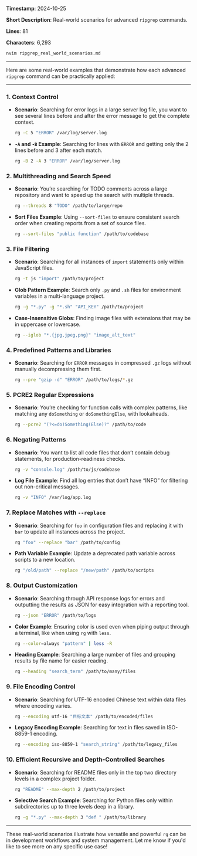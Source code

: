 **Timestamp**: 2024-10-25

**Short Description**: Real-world scenarios for advanced `ripgrep` commands.

**Lines**: 81

**Characters**: 6,293

```bash
nvim ripgrep_real_world_scenarios.md
```

---

Here are some real-world examples that demonstrate how each advanced `ripgrep` command can be practically applied:

---

### 1. **Context Control**

- **Scenario**: Searching for error logs in a large server log file, you want to see several lines before and after the error message to get the complete context.
  ```bash
  rg -C 5 "ERROR" /var/log/server.log
  ```

- **`-A` and `-B` Example**: Searching for lines with `ERROR` and getting only the 2 lines before and 3 after each match.
  ```bash
  rg -B 2 -A 3 "ERROR" /var/log/server.log
  ```

### 2. **Multithreading and Search Speed**

- **Scenario**: You’re searching for TODO comments across a large repository and want to speed up the search with multiple threads.
  ```bash
  rg --threads 8 "TODO" /path/to/large/repo
  ```

- **Sort Files Example**: Using `--sort-files` to ensure consistent search order when creating reports from a set of source files.
  ```bash
  rg --sort-files "public function" /path/to/codebase
  ```

### 3. **File Filtering**

- **Scenario**: Searching for all instances of `import` statements only within JavaScript files.
  ```bash
  rg -t js "import" /path/to/project
  ```

- **Glob Pattern Example**: Search only `.py` and `.sh` files for environment variables in a multi-language project.
  ```bash
  rg -g "*.py" -g "*.sh" "API_KEY" /path/to/project
  ```

- **Case-Insensitive Globs**: Finding image files with extensions that may be in uppercase or lowercase.
  ```bash
  rg --iglob "*.{jpg,jpeg,png}" "image_alt_text"
  ```

### 4. **Predefined Patterns and Libraries**

- **Scenario**: Searching for `ERROR` messages in compressed `.gz` logs without manually decompressing them first.
  ```bash
  rg --pre "gzip -d" "ERROR" /path/to/logs/*.gz
  ```

### 5. **PCRE2 Regular Expressions**

- **Scenario**: You’re checking for function calls with complex patterns, like matching any `doSomething` or `doSomethingElse`, with lookaheads.
  ```bash
  rg --pcre2 "(?<=do)Something(Else)?" /path/to/code
  ```

### 6. **Negating Patterns**

- **Scenario**: You want to list all code files that don’t contain debug statements, for production-readiness checks.
  ```bash
  rg -v "console.log" /path/to/js/codebase
  ```

- **Log File Example**: Find all log entries that don’t have “INFO” for filtering out non-critical messages.
  ```bash
  rg -v "INFO" /var/log/app.log
  ```

### 7. **Replace Matches with `--replace`**

- **Scenario**: Searching for `foo` in configuration files and replacing it with `bar` to update all instances across the project.
  ```bash
  rg "foo" --replace "bar" /path/to/config
  ```

- **Path Variable Example**: Update a deprecated path variable across scripts to a new location.
  ```bash
  rg "/old/path" --replace "/new/path" /path/to/scripts
  ```

### 8. **Output Customization**

- **Scenario**: Searching through API response logs for errors and outputting the results as JSON for easy integration with a reporting tool.
  ```bash
  rg --json "ERROR" /path/to/logs
  ```

- **Color Example**: Ensuring color is used even when piping output through a terminal, like when using `rg` with `less`.
  ```bash
  rg --color=always "pattern" | less -R
  ```

- **Heading Example**: Searching a large number of files and grouping results by file name for easier reading.
  ```bash
  rg --heading "search_term" /path/to/many/files
  ```

### 9. **File Encoding Control**

- **Scenario**: Searching for UTF-16 encoded Chinese text within data files where encoding varies.
  ```bash
  rg --encoding utf-16 "目标文本" /path/to/encoded/files
  ```

- **Legacy Encoding Example**: Searching for text in files saved in ISO-8859-1 encoding.
  ```bash
  rg --encoding iso-8859-1 "search_string" /path/to/legacy_files
  ```

### 10. **Efficient Recursive and Depth-Controlled Searches**

- **Scenario**: Searching for README files only in the top two directory levels in a complex project folder.
  ```bash
  rg "README" --max-depth 2 /path/to/project
  ```

- **Selective Search Example**: Searching for Python files only within subdirectories up to three levels deep in a library.
  ```bash
  rg -g "*.py" --max-depth 3 "def " /path/to/library
  ```

---

These real-world scenarios illustrate how versatile and powerful `rg` can be in development workflows and system management. Let me know if you'd like to see more on any specific use case!
